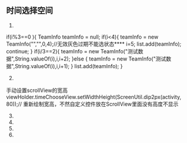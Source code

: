 ## 时间选择空间

1.

  if(i%3==0 ){
                    TeamInfo teamInfo = null;
                    if(i<4){
                        teamInfo = new TeamInfo("","",0,4);//无效灰色过期不能选状态****
                        i=5;
                        list.add(teamInfo);
                        continue;
                    }
                    if(i/3==2){
                        teamInfo = new TeamInfo("测试数据",String.valueOf(i),i,i+2);
                    }else {
                        teamInfo = new TeamInfo("测试数据",String.valueOf(i),i,i+1);
                    }
                    list.add(teamInfo);
                }

2.

手动设置scrollView的宽高
 viewHolder.timeChooseView.setWidthHeight(ScreenUtil.dip2px(activity, 80));// 重新绘制宽高，不然自定义控件放在ScrollView里面没有高度不显示

3.

4.

5.

6.





